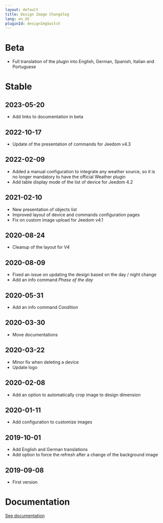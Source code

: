 ```yaml
---
layout: default
title: Design Image Changelog
lang: en_US
pluginId: designImgSwitch
---
```


# Beta

- Full translation of the plugin into English, German, Spanish, Italian and Portuguese

# Stable

## 2023-05-20

- Add links to documentation in beta

## 2022-10-17

- Update of the presentation of commands for Jeedom v4.3

## 2022-02-09

- Added a manual configuration to integrate any weather source, so it is no longer mandatory to have the official Weather plugin
- Add table display mode of the list of device for Jeedom 4.2

## 2021-02-10

- New presentation of objects list
- Improved layout of device and commands configuration pages
- Fix on custom image upload for Jeedom v4.1

## 2020-08-24

- Cleanup of the layout for V4

## 2020-08-09

- Fixed an issue on updating the design based on the day / night change
- Add an info command *Phase of the day*

## 2020-05-31

- Add an info command *Condition*

## 2020-03-30

- Move documentations

## 2020-03-22

- Minor fix when deleting a device
- Update logo

## 2020-02-08

- Add an option to automatically crop image to design dimension

## 2020-01-11

- Add configuration to customize images

## 2019-10-01

- Add English and German translations
- Add option to force the refresh after a change of the background image

## 2019-09-08

- First version

# Documentation

[See documentation]({{site.baseurl}}/{{page.pluginId}}/{{page.lang}})
